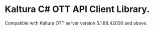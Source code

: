 # Kaltura C# OTT API Client Library.
Compatible with Kaltura OTT server version 5.1.88.42006 and above.
